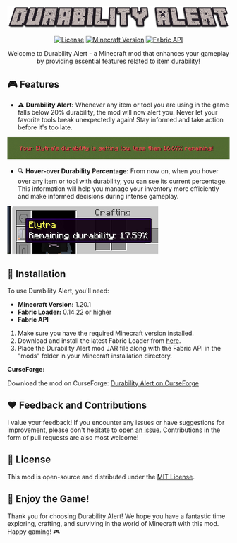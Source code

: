 <p align="center">
  <img src="Durability-Alert.png" alt="Durability Alert">
</p>

<div align="center">
  
  <a href="">[![License](https://img.shields.io/badge/License-MIT-blue.svg)](LICENSE)</a>
  <a href="">![Minecraft Version](https://img.shields.io/badge/Minecraft-1.20.1-brightgreen.svg)</a>
  <a href="">![Fabric API](https://img.shields.io/badge/Fabric%20API-%3E%3D0.14.22-blue.svg)</a>

  Welcome to Durability Alert - a Minecraft mod that enhances your gameplay by providing essential features related to item durability!
</div>

## 🎮 Features

- ⚠️ **Durability Alert:** Whenever any item or tool you are using in the game falls below 20% durability, the mod will now alert you. Never let your favorite tools break unexpectedly again! Stay informed and take action before it's too late.
<img src="1.png" alt="Showing the feature.">

- 🔍 **Hover-over Durability Percentage:** From now on, when you hover over any item or tool with durability, you can see its current percentage. This information will help you manage your inventory more efficiently and make informed decisions during intense gameplay.
<img src="2.png" alt="Showing the feature.">

## 🚀 Installation

To use Durability Alert, you'll need:
- **Minecraft Version:** 1.20.1
- **Fabric Loader:** 0.14.22 or higher
- **Fabric API**

1. Make sure you have the required Minecraft version installed.
2. Download and install the latest Fabric Loader from [here](https://fabricmc.net/use/).
3. Place the Durability Alert mod JAR file along with the Fabric API in the "mods" folder in your Minecraft installation directory.

**CurseForge:**

Download the mod on CurseForge: [Durability Alert on CurseForge](https://legacy.curseforge.com/minecraft/mc-mods/durability-alert)

## ❤️ Feedback and Contributions

I value your feedback! If you encounter any issues or have suggestions for improvement, please don't hesitate to [open an issue](https://github.com/yourusername/Durability-Alert/issues). Contributions in the form of pull requests are also most welcome!

## 📝 License

This mod is open-source and distributed under the [MIT License](LICENSE).

## 🎉 Enjoy the Game!

Thank you for choosing Durability Alert! We hope you have a fantastic time exploring, crafting, and surviving in the world of Minecraft with this mod. Happy gaming! 🎮
